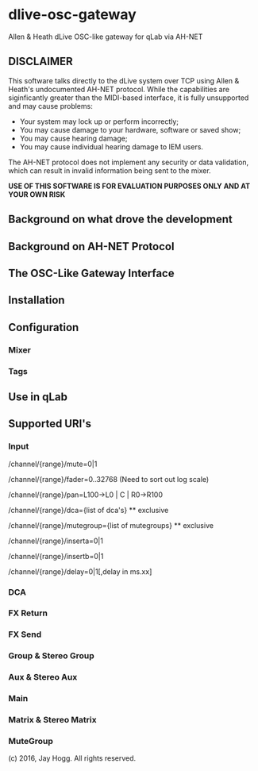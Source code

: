 # dlive-osc-gateway
Allen &amp; Heath dLive OSC-like gateway for qLab via AH-NET

## DISCLAIMER

This software talks directly to the dLive system over TCP using Allen & Heath's undocumented AH-NET
protocol.  While the capabilities are siginficantly greater than the MIDI-based interface, it is 
fully unsupported and may cause problems:
* Your system may lock up or perform incorrectly;
* You may cause damage to your hardware, software or saved show;
* You may cause hearing damage;
* You may cause individual hearing damage to IEM users.

The AH-NET protocol does not implement any security or data validation, which can result in invalid
information being sent to the mixer.  

**USE OF THIS SOFTWARE IS FOR EVALUATION PURPOSES ONLY AND AT YOUR OWN RISK**

## Background on what drove the development

## Background on AH-NET Protocol

## The OSC-Like Gateway Interface

## Installation

## Configuration

### Mixer
### Tags

## Use in qLab

## Supported URI's
### Input
/channel/{range}/mute=0|1

/channel/{range}/fader=0..32768  (Need to sort out log scale)

/channel/{range}/pan=L100->L0 | C | R0->R100

/channel/{range}/dca={list of dca's}  ** exclusive

/channel/{range}/mutegroup={list of mutegroups}  ** exclusive

/channel/{range}/inserta=0|1

/channel/{range}/insertb=0|1

/channel/{range}/delay=0|1[,delay in ms.xx]

### DCA
### FX Return
### FX Send
### Group & Stereo Group
### Aux & Stereo Aux
### Main
### Matrix & Stereo Matrix
### MuteGroup

(c) 2016, Jay Hogg.  All rights reserved.

